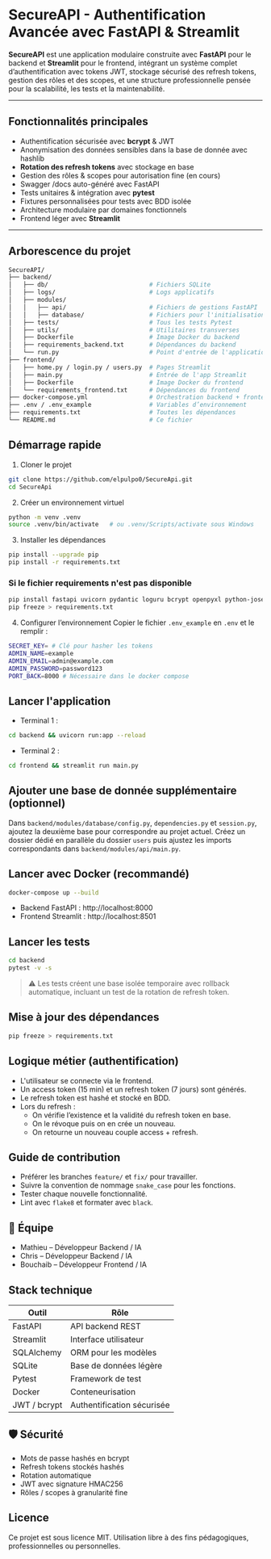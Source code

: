 # SecureAPI - Authentification Avancée avec FastAPI & Streamlit

**SecureAPI** est une application modulaire construite avec **FastAPI** pour le backend et **Streamlit** pour le frontend, intégrant un système complet d’authentification avec tokens JWT, stockage sécurisé des refresh tokens, gestion des rôles et des scopes, et une structure professionnelle pensée pour la scalabilité, les tests et la maintenabilité.

---

## Fonctionnalités principales

- Authentification sécurisée avec **bcrypt** & JWT
- Anonymisation des données sensibles dans la base de donnée avec hashlib
- **Rotation des refresh tokens** avec stockage en base
- Gestion des rôles & scopes pour autorisation fine (en cours)
- Swagger /docs auto-généré avec FastAPI
- Tests unitaires & intégration avec **pytest**
- Fixtures personnalisées pour tests avec BDD isolée
- Architecture modulaire par domaines fonctionnels
- Frontend léger avec **Streamlit**

---

## Arborescence du projet

```bash
SecureAPI/
├── backend/
│   ├── db/                            # Fichiers SQLite
│   ├── logs/                          # Logs applicatifs
│   ├── modules/
│   │   ├── api/                       # Fichiers de gestions FastAPI
│   │   ├── database/                  # Fichiers pour l'initialisation de la base de donnée
│   ├── tests/                         # Tous les tests Pytest
│   ├── utils/                         # Utilitaires transverses
│   ├── Dockerfile                     # Image Docker du backend
│   ├── requirements_backend.txt       # Dépendances du backend
│   └── run.py                         # Point d'entrée de l'application FastAPI
├── frontend/
│   ├── home.py / login.py / users.py  # Pages Streamlit
│   ├── main.py                        # Entrée de l'app Streamlit
│   ├── Dockerfile                     # Image Docker du frontend
│   └── requirements_frontend.txt      # Dépendances du frontend
├── docker-compose.yml                 # Orchestration backend + frontend
├── .env / .env_example                # Variables d’environnement
├── requirements.txt                   # Toutes les dépendances
└── README.md                          # Ce fichier
```

## Démarrage rapide

1. Cloner le projet
```bash
git clone https://github.com/elpulpo0/SecureApi.git
cd SecureApi
```

2. Créer un environnement virtuel
```bash
python -m venv .venv
source .venv/bin/activate   # ou .venv/Scripts/activate sous Windows
```

3. Installer les dépendances
```bash
pip install --upgrade pip
pip install -r requirements.txt
```

### Si le fichier requirements n'est pas disponible
```bash
pip install fastapi uvicorn pydantic loguru bcrypt openpyxl python-jose python-dotenv SQLAlchemy python-multipart pydantic[email] pytest flake8 httpx streamlit requests black
pip freeze > requirements.txt
```

4. Configurer l’environnement
Copier le fichier `.env_example` en `.env` et le remplir :

```sh
SECRET_KEY= # Clé pour hasher les tokens
ADMIN_NAME=example
ADMIN_EMAIL=admin@example.com
ADMIN_PASSWORD=password123
PORT_BACK=8000 # Nécessaire dans le docker compose
```

## Lancer l'application

- Terminal 1 :
```bash
cd backend && uvicorn run:app --reload
```
- Terminal 2 :
```bash
cd frontend && streamlit run main.py
```

## Ajouter une base de donnée supplémentaire (optionnel)

Dans `backend/modules/database/config.py`, `dependencies.py` et `session.py`, ajoutez la deuxième base pour correspondre au projet actuel. Créez un dossier dédié en parallèle du dossier `users` puis ajustez les imports correspondants dans `backend/modules/api/main.py`.

## Lancer avec Docker (recommandé)
```bash
docker-compose up --build
```

- Backend FastAPI : http://localhost:8000
- Frontend Streamlit : http://localhost:8501

## Lancer les tests
```bash
cd backend
pytest -v -s
```
> ⚠️ Les tests créent une base isolée temporaire avec rollback automatique, incluant un test de la rotation de refresh token.

## Mise à jour des dépendances
```bash
pip freeze > requirements.txt
```

## Logique métier (authentification)

- L'utilisateur se connecte via le frontend.
- Un access token (15 min) et un refresh token (7 jours) sont générés.
- Le refresh token est hashé et stocké en BDD.
- Lors du refresh :
  - On vérifie l’existence et la validité du refresh token en base.
  - On le révoque puis on en crée un nouveau.
  - On retourne un nouveau couple access + refresh.

## Guide de contribution

- Préférer les branches `feature/` et `fix/` pour travailler.
- Suivre la convention de nommage `snake_case` pour les fonctions.
- Tester chaque nouvelle fonctionnalité.
- Lint avec `flake8` et formater avec `black`.

## 🌟 Équipe

- Mathieu – Développeur Backend / IA
- Chris – Développeur Backend / IA
- Bouchaib – Développeur Frontend / IA

## Stack technique

| Outil        | Rôle                       |
|--------------|----------------------------|
| FastAPI      | API backend REST           |
| Streamlit    | Interface utilisateur      |
| SQLAlchemy   | ORM pour les modèles       |
| SQLite       | Base de données légère     |
| Pytest       | Framework de test          |
| Docker       | Conteneurisation           |
| JWT / bcrypt | Authentification sécurisée |

## 🛡️ Sécurité

- Mots de passe hashés en bcrypt
- Refresh tokens stockés hashés
- Rotation automatique
- JWT avec signature HMAC256
- Rôles / scopes à granularité fine

## Licence

Ce projet est sous licence MIT. Utilisation libre à des fins pédagogiques, professionnelles ou personnelles.
